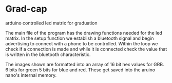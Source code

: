 # Grad-cap
arduino controlled led matrix for graduation

The main file of the program has the drawing functions needed for the led matrix. In the setup function we establish a bluetooth signal and begin advertising
to connect with a phone to be controlled. Within the loop we check if a connection is made and while it is connected check the value that is written in the
bluetooth characteristic.

The images shown are formatted into an array of 16 bit hex values for GRB. 6 bits for green 5 bits for blue and red. These get saved into the aruino nano's
internal memory.
